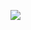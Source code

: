 ![](https://github-readme-stats.vercel.app/api?username=sivant1361&show_icons=true&theme=radical&include_all_commits=true&count_private=true&layout=compact&hide=issues)
